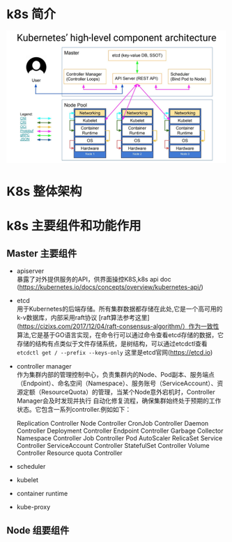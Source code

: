 # k8s 简介
![k8s](img/kubernetes-high-level-component-archtecture.jpg)



# K8s 整体架构

# k8s 主要组件和功能作用

## Master 主要组件
- apiserver   
    暴露了对外提供服务的API，供界面操控K8S,k8s api doc (https://kubernetes.io/docs/concepts/overview/kubernetes-api/)

- etcd    
   用于Kubernetes的后端存储。所有集群数据都存储在此处,它是一个高可用的k-v数据库，内部采用raft协议
   [raft算法参考这里](https://cizixs.com/2017/12/04/raft-consensus-algorithm/）作为一致性
   算法,它是基于GO语言实现，在命令行可以通过命令查看etcd存储的数据，它存储的结构有点类似于文件存储系统，是树结构，可以通过etcdctl查看  `etcdctl get / --prefix --keys-only` 这里是etcd官网(https://etcd.io)

- controller manager    
   作为集群内部的管理控制中心，负责集群内的Node、Pod副本、服务端点（Endpoint）、命名空间（Namespace）、服务账号（ServiceAccount）、资源定额（ResourceQuota）的管理，当某个Node意外宕机时，Controller Manager会及时发现并执行
   自动化修复流程，确保集群始终处于预期的工作状态。它包含一系列controller.例如如下：



    Replication Controller
    Node Controller
    CronJob Controller
    Daemon Controller
    Deployment Controller
    Endpoint Controller
    Garbage Collector
    Namespace Controller
    Job Controller
    Pod AutoScaler
    RelicaSet
    Service Controller
    ServiceAccount Controller
    StatefulSet Controller
    Volume Controller
    Resource quota Controller


- scheduler
- kubelet
- container runtime
- kube-proxy

## Node 组要组件

